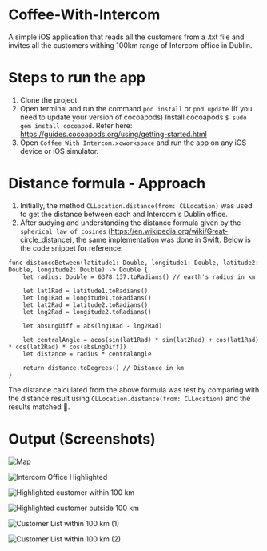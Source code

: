 # Coffee-With-Intercom
A simple iOS application that reads all the customers from a .txt file and invites all the customers withing 100km range of Intercom office in Dublin.

# Steps to run the app
1. Clone the project.
2. Open terminal and run the command ```pod install``` or ```pod update``` (If you need to update your version of cocoapods)
Install cocoapods ```$ sudo gem install cocoapod```. Refer here: https://guides.cocoapods.org/using/getting-started.html
3. Open ```Coffee With Intercom.xcworkspace``` and run the app on any iOS device or iOS simulator.

# Distance formula - Approach
1. Initially, the method ```CLLocation.distance(from: CLLocation)``` was used to get the distance between each and Intercom's Dublin office.
2. After sudying and understanding the distance formula given by the ```spherical law of cosines``` (https://en.wikipedia.org/wiki/Great-circle_distance), the same implementation was done in Swift. Below is the code snippet for reference:
```
func distanceBetween(latitude1: Double, longitude1: Double, latitude2: Double, longitude2: Double) -> Double {
    let radius: Double = 6378.137.toRadians() // earth's radius in km
        
    let lat1Rad = latitude1.toRadians()
    let lng1Rad = longitude1.toRadians()
    let lat2Rad = latitude2.toRadians()
    let lng2Rad = longitude2.toRadians()
        
    let absLngDiff = abs(lng1Rad - lng2Rad)
        
    let centralAngle = acos(sin(lat1Rad) * sin(lat2Rad) + cos(lat1Rad) * cos(lat2Rad) * cos(absLngDiff))
    let distance = radius * centralAngle
        
    return distance.toDegrees() // Distance in km
}
```

The distance calculated from the above formula was test by comparing with the distance result using ```CLLocation.distance(from: CLLocation)``` and the results matched 🥳.

# Output (Screenshots)
![Map](https://github.com/KalpeshTalkar/Coffee-With-Intercom/blob/master/Screenshots/Map%20-%20Customers%20in%20100%20km.PNG)

![Intercom Office Highlighted](https://github.com/KalpeshTalkar/Coffee-With-Intercom/blob/master/Screenshots/Intercom%20Office%20Highlighted.PNG)

![Highlighted customer within 100 km](https://github.com/KalpeshTalkar/Coffee-With-Intercom/blob/master/Screenshots/Highlighted%20Customer%20in%20100km%20.PNG)

![Highlighted customer outside 100 km](https://github.com/KalpeshTalkar/Coffee-With-Intercom/blob/master/Screenshots/Highlighted%20Customer%20outside%20100%20km.PNG)

![Customer List within 100 km (1)](https://github.com/KalpeshTalkar/Coffee-With-Intercom/blob/master/Screenshots/Customer%20List%20in%20100%20km%20(1).PNG)

![Customer List within 100 km (2)](https://github.com/KalpeshTalkar/Coffee-With-Intercom/blob/master/Screenshots/Customer%20List%20in%20100%20km%20(2).PNG)

